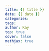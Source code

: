 ```yaml
---
title: {{ title }}
date: {{ date }}
categories: 
tags:
author: Ray
top: true
cover: false
mathjax: true
---
```


